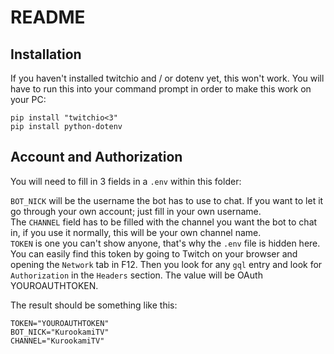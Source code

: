 # README

## Installation

If you haven't installed twitchio and / or dotenv yet, this won't work. You will have to run this into your command prompt in order to make this work on your PC:

```
pip install "twitchio<3"
pip install python-dotenv
```

## Account and Authorization

You will need to fill in 3 fields in a `.env` within this folder:

`BOT_NICK` will be the username the bot has to use to chat. If you want to let it go through your own account; just fill in your own username.\
The `CHANNEL` field has to be filled with the channel you want the bot to chat in, if you use it normally, this will be your own channel name.\
`TOKEN` is one you can't show anyone, that's why the `.env` file is hidden here. You can easily find this token by going to Twitch on your browser and opening the `Network` tab in F12. Then you look for any `gql` entry and look for `Authorization` in the `Headers` section. The value will be OAuth YOUROAUTHTOKEN.

The result should be something like this:

```
TOKEN="YOUROAUTHTOKEN"
BOT_NICK="KurookamiTV"
CHANNEL="KurookamiTV"
```
